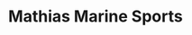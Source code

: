 ---
title: "Mathias Marine Sports"
url: /saint-mathias-sur-richelieu/mathias-marine-sports/
shop: boat
---